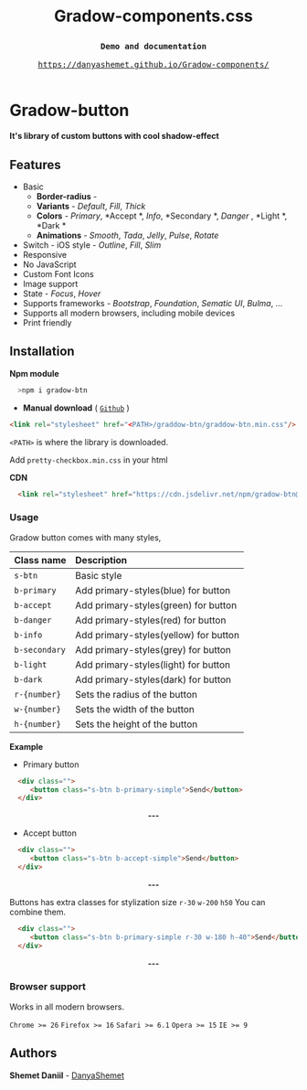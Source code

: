 <h1 align="center">

 <br> Gradow-components.css <br>
</h1>

<div class="highlight highlight-source-shell">
<pre>
<div align="center"><strong >Demo and documentation</strong></div>
<div align="center"><a align="center" href="https://danyashemet.github.io/Gradow-components/">https://danyashemet.github.io/Gradow-components/</a></div>
</pre>
</div>


# Gradow-button

**It's library of custom buttons with cool shadow-effect**

## Features
* Basic
  - **Border-radius**   - 
  - **Variants** - *Default*, *Fill*, *Thick*
  - **Colors** - *Primary*, *Accept *, *Info*, *Secondary *, *Danger* , *Light  *, *Dark * 
  - **Animations** - *Smooth*, *Tada*, *Jelly*, *Pulse*, *Rotate*
 * Switch - iOS style - *Outline*, *Fill*, *Slim*
 * Responsive
 * No JavaScript
 * Custom Font Icons
 * Image support
 * State - *Focus*, *Hover*
 * Supports frameworks - *Bootstrap*, *Foundation*, *Sematic UI*, *Bulma*, ...
 * Supports all modern browsers, including mobile devices
 * Print friendly

## Installation
  
**Npm module**

```sh
  >npm i gradow-btn 
```

- **Manual download** ( [`Github`](https://github.com/DanyaShemet/Gradow-components.git) )

```html
<link rel="stylesheet" href="<PATH>/graddow-btn/graddow-btn.min.css"/>
```
`<PATH>` is where the library is downloaded.

Add `pretty-checkbox.min.css` in your html

 **CDN** 
```html
  <link rel="stylesheet" href="https://cdn.jsdelivr.net/npm/gradow-btn@1.0.7/gradow-btn.min.css"/>
```

### Usage

Gradow button comes with many styles,

| Class name      | Description                             |
| :----------     | :-----------------------                |
| `s-btn`         | Basic style                             |
| `b-primary`     | Add primary-styles(blue) for button     |
| `b-accept`      | Add primary-styles(green) for button    |
| `b-danger`      | Add primary-styles(red) for button      |
| `b-info`        | Add primary-styles(yellow) for button   |
| `b-secondary`   | Add primary-styles(grey) for button     |
| `b-light`       | Add primary-styles(light) for button    |
| `b-dark`        | Add primary-styles(dark) for button     |
| `r-{number}`    | Sets the radius of the button           |
| `w-{number}`    | Sets the width of the button            |
| `h-{number}`    | Sets the height of the button           |


**Example**

  - Primary button

```html
  <div class="">
     <button class="s-btn b-primary-simple">Send</button>
  </div>
```
<div align="center"><strong >---</strong></div>

  - Accept button

```html
  <div class="">
     <button class="s-btn b-accept-simple">Send</button>
  </div>
```
<div align="center"><strong >---</strong></div>

Buttons has extra classes for stylization size `r-30` `w-200` `h50`
You can combine them.

```html
  <div class="">
     <button class="s-btn b-primary-simple r-30 w-180 h-40">Send</button>
  </div>
```
<div align="center"><strong >---</strong></div>

### Browser support

Works in all modern browsers.

`Chrome >= 26` `Firefox >= 16` `Safari >= 6.1` `Opera >= 15` `IE >= 9`

## Authors

**Shemet Daniil** - [DanyaShemet](https://github.com/DanyaShemet)
